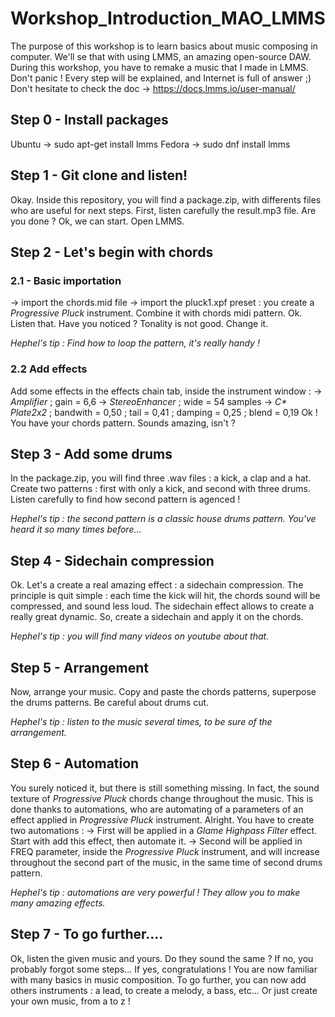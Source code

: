 # Workshop_Introduction_MAO_LMMS

The purpose of this workshop is to learn basics about music composing in computer. We'll se that with using LMMS, an amazing open-source DAW.
During this workshop, you have to remake a music that I made in LMMS. Don't panic ! Every step will be explained, and Internet is full of answer ;)
Don't hesitate to check the doc -> https://docs.lmms.io/user-manual/

## Step 0 - Install packages

Ubuntu -> sudo apt-get install lmms
Fedora -> sudo dnf install lmms

## Step 1 - Git clone and listen!

Okay. Inside this repository, you will find a package.zip, with differents files who are useful for next steps.
First, listen carefully the result.mp3 file.
Are you done ? Ok, we can start. Open LMMS.

## Step 2 - Let's begin with chords

### 2.1 - Basic importation
-> import the chords.mid file
-> import the pluck1.xpf preset : you create a _Progressive Pluck_ instrument. Combine it with chords midi pattern.
Ok. Listen that. Have you noticed ? Tonality is not good. Change it.

_Hephel's tip : Find how to loop the pattern, it's really handy !_

### 2.2 Add effects
Add some effects in the effects chain tab, inside the instrument window :
-> _Amplifier_ ; gain = 6,6
-> _StereoEnhancer_ ; wide = 54 samples
-> _C* Plate2x2_ ; bandwith = 0,50 ; tail = 0,41 ; damping = 0,25 ; blend = 0,19
Ok ! You have your chords pattern. Sounds amazing, isn't ?

## Step 3 - Add some drums
In the package.zip, you will find three .wav files : a kick, a clap and a hat.
Create two patterns : first with only a kick, and second with three drums. Listen carefully to find how second pattern is agenced !

_Hephel's tip : the second pattern is a classic house drums pattern. You've heard it so many times before..._

## Step 4 - Sidechain compression
Ok. Let's a create a real amazing effect : a sidechain compression. The principle is quit simple : each time the kick will hit, the chords sound will be compressed, and sound less loud. The sidechain effect allows to create a really great dynamic.
So, create a sidechain and apply it on the chords.

_Hephel's tip : you will find many videos on youtube about that._

## Step 5 - Arrangement
Now, arrange your music. Copy and paste the chords patterns, superpose the drums patterns. Be careful about drums cut. 

_Hephel's tip : listen to the music several times, to be sure of the arrangement._

## Step 6 - Automation
You surely noticed it, but there is still something missing. In fact, the sound texture of _Progressive Pluck_ chords change throughout the music. This is done thanks to automations, who are automating of a parameters of an effect applied in _Progressive Pluck_  instrument.
Alright. You have to create two automations :
-> First will be applied in a _Glame Highpass Filter_ effect. Start with add this effect, then automate it.
-> Second will be applied in FREQ parameter, inside the _Progressive Pluck_ instrument, and will increase throughout the second part of the music, in the same time of second drums pattern.

_Hephel's tip : automations are very powerful ! They allow you to make many amazing effects._

## Step 7 - To go further....
Ok, listen the given music and yours. Do they sound the same ? If no, you probably forgot some steps... If yes, congratulations ! You are now familiar with many basics in music composition.
To go further, you can now add others instruments : a lead, to create a melody, a bass, etc...
Or just create your own music, from a to z !